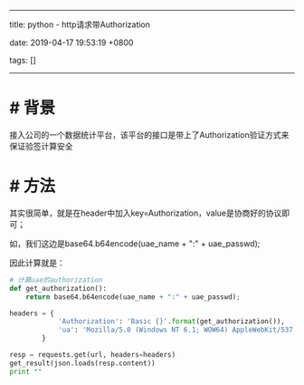 
---

title: python - http请求带Authorization

date: 2019-04-17 19:53:19 +0800

tags: []

---
<a name="42550742"></a>
# # 背景

接入公司的一个数据统计平台，该平台的接口是带上了Authorization验证方式来保证验签计算安全

<a name="466f7b97"></a>
# # 方法

其实很简单，就是在header中加入key=Authorization，value是协商好的协议即可；

如，我们这边是base64.b64encode(uae_name + ":" + uae_passwd);

因此计算就是：

```python
# 计算uae的authorization
def get_authorization():
    return base64.b64encode(uae_name + ":" + uae_passwd);

headers = {
            'Authorization': 'Basic {}'.format(get_authorization()),
            'ua': 'Mozilla/5.0 (Windows NT 6.1; WOW64) AppleWebKit/537.36 (KHTML, like Gecko) Chrome/44.0.2403.125 Safari/537.36'
        }

resp = requests.get(url, headers=headers)
get_result(json.loads(resp.content))
print ""
```


